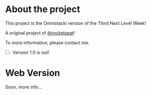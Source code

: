 # About the project 

This project is the Omnistacki version of the Third Next Level Week!

A original project of [@rocketseat](https://rocketseat.com.br/)!

To more information, please contact me.

- [ ] Version 1.0 is out! 

# Web Version

Soon, more info...
